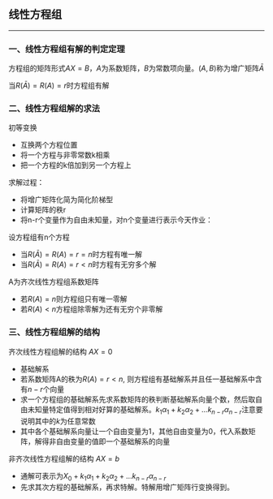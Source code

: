 ## 线性方程组
---

### 一、线性方程组有解的判定定理

方程组的矩阵形式$AX=B$，$A$为系数矩阵，$B$为常数项向量。$(A,B)$称为增广矩阵${\bar A}$

当$R({\bar A}) = R(A) = r$时方程组有解


### 二、线性方程组解的求法

初等变换
- 互换两个方程位置
- 将一个方程与非零常数k相乘
- 把一个方程的k倍加到另一个方程上

求解过程：
- 将增广矩阵化简为简化阶梯型
- 计算矩阵的秩r
- 将n-r个变量作为自由未知量，对n个变量进行表示今天作业：

设方程组有n个方程
- 当$R({\bar A}) = R(A) = r = n$时方程有唯一解
- 当$R({\bar A}) = R(A) = r < n$时方程有无穷多个解

A为齐次线性方程组系数矩阵
- 若$R(A) = n$则方程组只有唯一零解
- 若$R(A) < n$方程组除零解为还有无穷个非零解

### 三、线性方程组解的结构

齐次线性方程组解的结构 $AX = 0$

- 基础解系
- 若系数矩阵A的秩为$R(A)=r<n$, 则方程组有基础解系并且任一基础解系中含有$n-r$个向量
- 求一个方程组的基础解系先求系数矩阵的秩判断基础解系向量个数，然后取自由未知量特定值得到相对好算的基础解系。$k_1\alpha_1+k_2\alpha_2+...k_{n-r}\alpha_{n-r}$注意要说明其中的$k$为任意常数
- 其中各个基础解系向量让一个自由变量为1，其他自由变量为0，代入系数矩阵，解得非自由变量的值即一个基础解系的向量


非齐次线性方程组解的结构 $AX = b$

- 通解可表示为$X_0+k_1\alpha_1+k_2\alpha_2+...k_{n-r}\alpha_{n-r}$
- 先求其次方程的基础解系，再求特解。特解用增广矩阵行变换得到。